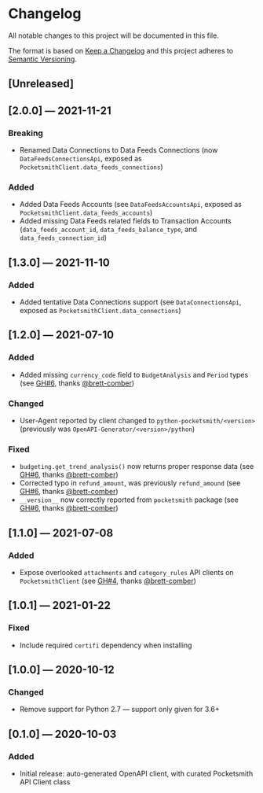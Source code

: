 # Changelog
All notable changes to this project will be documented in this file.

The format is based on [Keep a Changelog](http://keepachangelog.com/en/1.0.0/)
and this project adheres to [Semantic Versioning](http://semver.org/spec/v2.0.0.html).


## [Unreleased]


## [2.0.0] — 2021-11-21
### Breaking
 - Renamed Data Connections to Data Feeds Connections (now `DataFeedsConnectionsApi`, exposed as `PocketsmithClient.data_feeds_connections`)

### Added
 - Added Data Feeds Accounts (see `DataFeedsAccountsApi`, exposed as `PocketsmithClient.data_feeds_accounts`)
 - Added missing Data Feeds related fields to Transaction Accounts (`data_feeds_account_id`, `data_feeds_balance_type`, and `data_feeds_connection_id`)


## [1.3.0] — 2021-11-10
### Added
 - Added tentative Data Connections support (see `DataConnectionsApi`, exposed as `PocketsmithClient.data_connections`)


## [1.2.0] — 2021-07-10
### Added
 - Added missing `currency_code` field to `BudgetAnalysis` and `Period` types (see [GH#6](https://github.com/theY4Kman/python-pocketsmith-api/pull/6), thanks [@brett-comber](https://github.com/brett-comber))

### Changed
 - User-Agent reported by client changed to `python-pocketsmith/<version>` (previously was `OpenAPI-Generator/<version>/python`)

### Fixed
 - `budgeting.get_trend_analysis()` now returns proper response data (see [GH#6](https://github.com/theY4Kman/python-pocketsmith-api/pull/6), thanks [@brett-comber](https://github.com/brett-comber))
 - Corrected typo in `refund_amount`, was previously `refund_amound` (see [GH#6](https://github.com/theY4Kman/python-pocketsmith-api/pull/6), thanks [@brett-comber](https://github.com/brett-comber))
 - `__version__` now correctly reported from `pocketsmith` package (see [GH#6](https://github.com/theY4Kman/python-pocketsmith-api/pull/6), thanks [@brett-comber](https://github.com/brett-comber))


## [1.1.0] — 2021-07-08
### Added
 - Expose overlooked `attachments` and `category_rules` API clients on `PocketsmithClient` (see [GH#4](https://github.com/theY4Kman/python-pocketsmith-api/pull/4), thanks [@brett-comber](https://github.com/brett-comber))


## [1.0.1] — 2021-01-22
### Fixed
 - Include required `certifi` dependency when installing


## [1.0.0] — 2020-10-12
### Changed
 - Remove support for Python 2.7 — support only given for 3.6+


## [0.1.0] — 2020-10-03
### Added
 - Initial release: auto-generated OpenAPI client, with curated Pocketsmith API Client class
